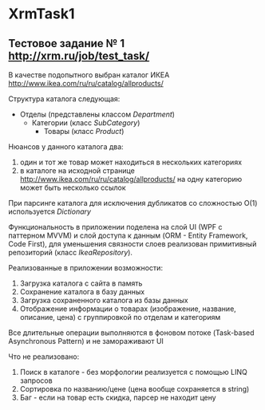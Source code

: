 # XrmTask1
## Тестовое задание № 1 http://xrm.ru/job/test_task/
В качестве подопытного выбран каталог ИКЕА http://www.ikea.com/ru/ru/catalog/allproducts/

Структура каталога следующая:
* Отделы (представлены классом *Department*)
  * Категории (класс *SubCategory*)
    * Товары (класс *Product*)

Нюансов у данного каталога два:
  1. один и тот же товар может находиться в нескольких категориях
  2. в каталоге на исходной странице http://www.ikea.com/ru/ru/catalog/allproducts/ на одну категорию может быть несколько ссылок

При парсинге каталога для исключения дубликатов со сложностью О(1) используется *Dictionary*

Функциональность в приложении поделена на слой UI (WPF с паттерном MVVM) и слой доступа к данным (ORM - Entity Framework, Code First), для уменьшения связности слоев реализован примитивный репозиторий (класс *IkeaRepository*).

Реализованные в приложении возможности:
  1. Загрузка каталога с сайта в память
  2. Сохранение каталога в базу данных
  3. Загрузка сохраненного каталога из базы данных
  4. Отображение информации о товарах (изображение, название, описание, цена) с группировкой по отделам и категориям

Все длительные операции выполняются в фоновом потоке (Task-based Asynchronous Pattern) и не замораживают UI

Что не реализовано:
  1. Поиск в каталоге - без морфологии реализуется с помощью LINQ запросов
  2. Сортировка по названию/цене (цена вообще сохраняется в string)
  3. Баг - если на товар есть скидка, парсер не находит цену
